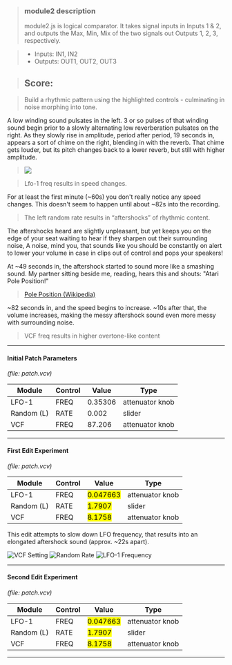 >### module2 description
>module2.js is logical comparator. It takes signal inputs in Inputs 1 & 2, and outputs the Max, Min, Mix of the two signals out Outputs 1, 2, 3, respectively.

>- Inputs: IN1, IN2
>- Outputs: OUT1, OUT2, OUT3

>## Score:

>Build a rhythmic pattern using the highlighted controls - culminating in noise morphing into tone.

A low winding sound pulsates in the left. 3 or so pulses of that winding sound begin prior to a slowly alternating low reverberation pulsates on the right.  As they slowly rise in amplitude, period after period, 19 seconds in, appears a sort of chime on the right, blending in with the reverb.  That chime gets louder, but its pitch changes back to a lower reverb, but still with higher amplitude.

><img src="https://i.imgur.com/PRBBGu9.png">

>Lfo-1 freq results in speed changes.<br/>

For at least the first minute (~60s) you don't really notice any speed changes.  This doesn't seem to happen until about ~82s into the recording.

>The left random rate results in “aftershocks” of rhythmic content.<br/>

The aftershocks heard are slightly unpleasant, but yet keeps you on the edge of your seat waiting to hear if they sharpen out their surrounding noise,  A noise, mind you, that sounds like you should be constantly on alert to lower your volume in case in clips out of control and pops your speakers!

At ~49 seconds in, the aftershock started to sound more like a smashing sound. My partner sitting beside me, reading, hears this and shouts: "Atari Pole Position!"

>[Pole Position (Wikipedia)](https://en.wikipedia.org/wiki/Pole_Position)

~82 seconds in, and the speed begins to increase.  ~10s after that, the volume increases, making the messy aftershock sound even more messy with surrounding noise.

>VCF freq results in higher overtone-like content


---

#### Initial Patch Parameters
*(file: patch.vcv)*<br />

Module | Control | Value | Type |
------ | ------- | ----- | ---- |
LFO-1  |  FREQ   | 0.35306| attenuator knob |
Random (L) |  RATE   | 0.002 | slider |
VCF    |  FREQ   | 87.206| attenuator knob |

---

#### First Edit Experiment
*(file: patch.vcv)*<br />

Module | Control | Value | Type |
------ | ------- | ----- | ---- |
LFO-1  |  FREQ   | <mark>0.047663</mark> | attenuator knob |
Random (L) |  RATE   | <mark>1.7907</mark> | slider |
VCF    |  FREQ   | <mark>8.1758</mark> | attenuator knob |

This edit attempts to slow down LFO frequency, that results into an elongated aftershock sound (approx. ~22s apart).

![VCF Setting](https://i.imgur.com/GuDCuZh.png)
![Random Rate](https://i.imgur.com/We3OF0H.png)
![LFO-1 Frequency](https://i.imgur.com/bgmG4QV.png)

---

#### Second Edit Experiment
*(file: patch.vcv)*<br />

Module | Control | Value | Type |
------ | ------- | ----- | ---- |
LFO-1  |  FREQ   | <mark>0.047663</mark> | attenuator knob |
Random (L) |  RATE   | <mark>1.7907</mark> | slider |
VCF    |  FREQ   | <mark>8.1758</mark> | attenuator knob |

---
